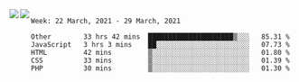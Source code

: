 <a href="https://github.com/anuraghazra/github-readme-stats">
  <img align="left" src="https://github-readme-stats.vercel.app/api?username=Tanesan&count_private=true&show_icons=true" />
</a>
<a href="https://github.com/anuraghazra/github-readme-stats">
  <img align="left" src="https://github-readme-stats.vercel.app/api/top-langs/?username=Tanesan" />
</a>

<!--START_SECTION:waka-->
```text
Week: 22 March, 2021 - 29 March, 2021

Other        33 hrs 42 mins  █████████████████████▒░░░   85.31 % 
JavaScript   3 hrs 3 mins    ██░░░░░░░░░░░░░░░░░░░░░░░   07.73 % 
HTML         42 mins         ▒░░░░░░░░░░░░░░░░░░░░░░░░   01.80 % 
CSS          33 mins         ▒░░░░░░░░░░░░░░░░░░░░░░░░   01.39 % 
PHP          30 mins         ▒░░░░░░░░░░░░░░░░░░░░░░░░   01.30 % 
```
<!--END_SECTION:waka-->
